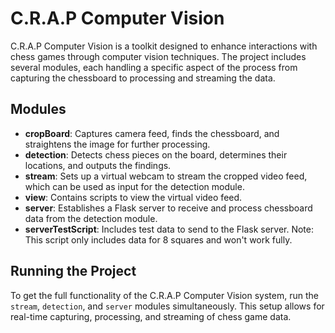 # C.R.A.P Computer Vision

C.R.A.P Computer Vision is a toolkit designed to enhance interactions with chess games through computer vision techniques. The project includes several modules, each handling a specific aspect of the process from capturing the chessboard to processing and streaming the data.

## Modules

- **cropBoard**: Captures camera feed, finds the chessboard, and straightens the image for further processing.
- **detection**: Detects chess pieces on the board, determines their locations, and outputs the findings.
- **stream**: Sets up a virtual webcam to stream the cropped video feed, which can be used as input for the detection module.
- **view**: Contains scripts to view the virtual video feed.
- **server**: Establishes a Flask server to receive and process chessboard data from the detection module.
- **serverTestScript**: Includes test data to send to the Flask server. Note: This script only includes data for 8 squares and won't work fully.

## Running the Project

To get the full functionality of the C.R.A.P Computer Vision system, run the `stream`, `detection`, and `server` modules simultaneously. This setup allows for real-time capturing, processing, and streaming of chess game data.



